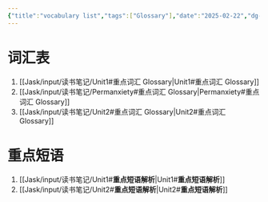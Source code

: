 ```yaml
---
{"title":"vocabulary list","tags":["Glossary"],"date":"2025-02-22","dg-publish":true,"permalink":"/jask/input/vocabulary-list/","dgPassFrontmatter":true}
---
```



# 词汇表
1. [[Jask/input/读书笔记/Unit1#重点词汇 Glossary\|Unit1#重点词汇 Glossary]]
2. [[Jask/input/读书笔记/Permanxiety#重点词汇 Glossary\|Permanxiety#重点词汇 Glossary]]
3. [[Jask/input/读书笔记/Unit2#重点词汇 Glossary\|Unit2#重点词汇 Glossary]]
# 重点短语
1. [[Jask/input/读书笔记/Unit1#**重点短语解析**\|Unit1#**重点短语解析**]]
2. [[Jask/input/读书笔记/Unit2#**重点短语解析**\|Unit2#**重点短语解析**]]

